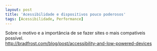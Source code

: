 ```yaml
---
layout: post
title: 'Acessibilidade e dispositivos pouco poderosos'
tags: [Acessibilidade, Performance]
---
```


Sobre o motivo e a importância de se fazer sites o mais compatíveis possível.<br>
<http://bradfrost.com/blog/post/accessibility-and-low-powered-devices>
